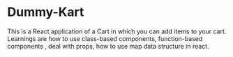 # Dummy-Kart
This is a React application of a Cart in which you can add items to your cart. Learnings are how to use class-based components, function-based components , deal with props, how to use map data structure in react.
